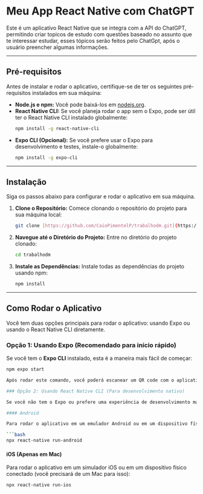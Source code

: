 # Meu App React Native com ChatGPT

Este é um aplicativo React Native que se integra com a API do ChatGPT, permitindo criar topicos de estudo com questões baseado no assunto que te interessar estudar, esses tópicos serão feitos pelo ChatGpt, após o usuário preencher algumas informações.

---

## Pré-requisitos

Antes de instalar e rodar o aplicativo, certifique-se de ter os seguintes pré-requisitos instalados em sua máquina:

* **Node.js e npm:** Você pode baixá-los em [nodejs.org](https://nodejs.org/).
* **React Native CLI:** Se você planeja rodar o app sem o Expo, pode ser útil ter o React Native CLI instalado globalmente:
    ```bash
    npm install -g react-native-cli
    ```
* **Expo CLI (Opcional):** Se você prefere usar o Expo para desenvolvimento e testes, instale-o globalmente:
    ```bash
    npm install -g expo-cli
    ```

---

## Instalação

Siga os passos abaixo para configurar e rodar o aplicativo em sua máquina.

1.  **Clone o Repositório:**
    Comece clonando o repositório do projeto para sua máquina local:
    ```bash
    git clone [https://github.com/CaioPimentelP/trabalhodm.git](https://github.com/CaioPimentelP/trabalhodm.git)
    ```

2.  **Navegue até o Diretório do Projeto:**
    Entre no diretório do projeto clonado:
    ```bash
    cd trabalhodm
    ```

3.  **Instale as Dependências:**
    Instale todas as dependências do projeto usando npm:
    ```bash
    npm install
    ```

---

## Como Rodar o Aplicativo

Você tem duas opções principais para rodar o aplicativo: usando Expo ou usando o React Native CLI diretamente.

### Opção 1: Usando Expo (Recomendado para início rápido)

Se você tem o **Expo CLI** instalado, esta é a maneira mais fácil de começar:

```bash
npm expo start

Após rodar este comando, você poderá escanear um QR code com o aplicativo Expo Go no seu celular (iOS ou Android) ou rodar o app em um emulador/simulador.

### Opção 2: Usando React Native CLI (Para desenvolvimento nativo)

Se você não tem o Expo ou prefere uma experiência de desenvolvimento mais nativa, siga as instruções para Android ou iOS.

#### Android

Para rodar o aplicativo em um emulador Android ou em um dispositivo físico conectado (com depuração USB ativada):

```bash
npx react-native run-android
```

#### iOS (Apenas em Mac)

Para rodar o aplicativo em um simulador iOS ou em um dispositivo físico conectado (você precisará de um Mac para isso):

```bash
npx react-native run-ios
```

